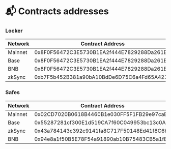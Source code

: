 # 📬 Contracts addresses

### Locker

<table><thead><tr><th width="111.5">Network</th><th>Contract Address</th></tr></thead><tbody><tr><td>Mainnet</td><td>0x8F0F56472C3E5730B1EA2f444E7829288Da261E6</td></tr><tr><td>Base</td><td>0x8F0F56472C3E5730B1EA2f444E7829288Da261E6</td></tr><tr><td>BNB</td><td>0x8F0F56472C3E5730B1EA2f444E7829288Da261E6</td></tr><tr><td>zkSync</td><td>0xb7F5b452B381a90bA10BdDe6D75C6a4Fd65A4239</td></tr></tbody></table>



### Safes

<table><thead><tr><th width="114">Network</th><th>Contract Address</th></tr></thead><tbody><tr><td>Mainnet</td><td>0x02CD7020B0618B4460B1e030FF5F1FB29e97caB7</td></tr><tr><td>Base</td><td>0x55287281cf300E1d519CA7f60C049953bc13c0A5</td></tr><tr><td>zkSync</td><td>0x43a784143c392c9141fa8C717F50148Ed41f8C6b</td></tr><tr><td>BNB</td><td>0x94e8a1f50B5E78F54a91890ab10B75483CB5a1fB</td></tr></tbody></table>

###

###
